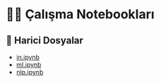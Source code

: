 # 👨‍💻 Çalışma Notebookları

<!--Index-->

## 📂 Harici Dosyalar

- [in.ipynb](./in.ipynb)
- [ml.ipynb](./ml.ipynb)
- [nlp.ipynb](./nlp.ipynb)

<!--Index-->
